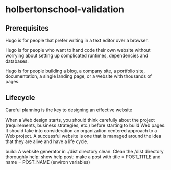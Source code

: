 # holbertonschool-validation

## Prerequisites

Hugo is for people that prefer writing in a text editor over a browser.

Hugo is for people who want to hand code their own website without worrying about setting up complicated runtimes, dependencies and databases.

Hugo is for people building a blog, a company site, a portfolio site, documentation, a single landing page, or a website with thousands of pages.

## Lifecycle

Careful planning is the key to designing an effective website

When a Web design starts, you should think carefully about the project (requirements, business strategies, etc.) before starting to build Web pages. It should take into consideration an organization centered approach to a Web project. A successful website is one that is managed around the idea that they are alive and have a life cycle.

build: A website generator in ./dist directory
clean: Clean the /dist directory thoroughly
help: show help
post: make a post with title = POST_TITLE and name = POST_NAME (environ variables)